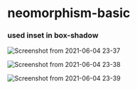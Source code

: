 # neomorphism-basic


### used inset in box-shadow

![Screenshot from 2021-06-04 23-37](https://user-images.githubusercontent.com/56266493/120845377-61192d80-c58e-11eb-9fb3-249ffedd29e7.png)


![Screenshot from 2021-06-04 23-38](https://user-images.githubusercontent.com/56266493/120845401-6a09ff00-c58e-11eb-9c57-35fd116d2deb.png)


![Screenshot from 2021-06-04 23-39](https://user-images.githubusercontent.com/56266493/120845419-71310d00-c58e-11eb-9b67-1a8e6509af9f.png)


